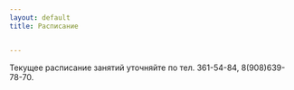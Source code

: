 ```yaml
---
layout: default
title: Расписание


---
```

Текущее расписание занятий уточняйте по тел. 361-54-84, 8(908)639-78-70.

<!---
<span class='info'>Синим</span> выделены действующие в настоящее время тренировки.

<span class='text-error'>Красный</span> цвет означает, что в указанное время возможно проведение тренировок в случае набора группы. Если вы хотите заниматься в это время, то вы можете записаться по тел. 361-54-84, +7(908)639-78-70

## Спортивное ушу

<table class='schedule'>
<tr>
  <th></th>
  <th>понедельник</th>
  <th>вторник</th>
  <th>среда</th>
  <th>четверг</th>
  <th>пятница</th>
  <th>суббота</th>
  <th>воскресенье</th>
</tr>
<tr>
  <th rowspan='2'>Красноармейская 27</td>
  <td class='info'>9:30-11:00</td>
  <td></td>
  <td class='info'>9:30-11:00</td>
  <td></td>
  <td></td>
  <td></td>
  <td></td>
</tr>
<tr>
  <td></td>
  <td class='info' >16:00-17:30</td>
  <td class='info' >20:30-22:00</td>
  <td class='text-error'>15:00-16:30</td>
  <td class='info' >16:00-17:30</td>
  <td class='info' >15:00-16:30</td>
  <td></td>
</tr>
<tr>
  <th rowspan="2">Куйбышева 38а</th>
  <td class='text-error'>9:30-11:00</td>
  <td class='text-error'>9:30-11:00</td>
  <td class='text-error'>9:30-11:00</td>
  <td class='text-error'>9:30-11:00</td>
  <td class='text-error'>9:30-11:00</td>
  <td></td>
  <td></td>
</tr>
<tr>
  <td class='text-error'>18:00-19:30</td>
  <td class='text-error'>18:00-19:30</td>
  <td class='text-error'>18:00-19:30</td>
  <td class='info' >18:00-19:30</td>
  <td class='text-error'>18:00-19:30</td>
  <td></td>
  <td class='info' >12:00-13:30</td>
</tr>
</table>

## Тайцзицюань, цигун

<table class='schedule'>
<tr>
  <th></th>
  <th>понедельник</th>
  <th>вторник</th>
  <th>среда</th>
  <th>четверг</th>
  <th>пятница</th>
  <th>суббота</th>
  <th>воскресенье</th>
</tr>
<tr>
  <th>Красноармейская 27</td>
  <td class='text-error'>8:00-9:30</td>
  <td></td>
  <td class='info' >8:00-9:30</td>
  <td></td>
  <td></td>
  <td></td>
  <td class='info' >9:30-21:00</td>
</tr>
<tr>
  <th>Куйбышева 38а</th>
  <td></td>
  <td></td>
  <td></td>
  <td class='info' >19:30-21:00</td>
  <td></td>
  <td></td>
  <td></td>
</tr>
</table>

Расположение тренировочных залов указано на странице [Контакты](contact.html)
-->
